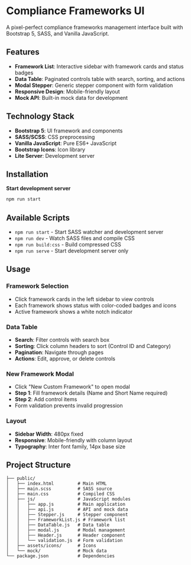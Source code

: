 # Compliance Frameworks UI

A pixel-perfect compliance frameworks management interface built with Bootstrap 5, SASS, and Vanilla JavaScript.

## Features

- **Framework List**: Interactive sidebar with framework cards and status badges
- **Data Table**: Paginated controls table with search, sorting, and actions
- **Modal Stepper**: Generic stepper component with form validation
- **Responsive Design**: Mobile-friendly layout
- **Mock API**: Built-in mock data for development

## Technology Stack

- **Bootstrap 5**: UI framework and components
- **SASS/SCSS**: CSS preprocessing
- **Vanilla JavaScript**: Pure ES6+ JavaScript
- **Bootstrap Icons**: Icon library
- **Lite Server**: Development server

## Installation

 **Start development server**
   ```bash
   npm run start
   ```

## Available Scripts

- `npm run start` - Start SASS watcher and development server
- `npm run dev` - Watch SASS files and compile CSS
- `npm run build:css` - Build compressed CSS
- `npm run serve` - Start development server only

## Usage

### Framework Selection
- Click framework cards in the left sidebar to view controls
- Each framework shows status with color-coded badges and icons
- Active framework shows a white notch indicator

### Data Table
- **Search**: Filter controls with search box
- **Sorting**: Click column headers to sort (Control ID and Category)
- **Pagination**: Navigate through pages
- **Actions**: Edit, approve, or delete controls

### New Framework Modal
- Click "New Custom Framework" to open modal
- **Step 1**: Fill framework details (Name and Short Name required)
- **Step 2**: Add control items
- Form validation prevents invalid progression

### Layout
- **Sidebar Width**: 480px fixed
- **Responsive**: Mobile-friendly with column layout
- **Typography**: Inter font family, 14px base size

## Project Structure

```
├── public/
│   ├── index.html         # Main HTML
│   ├── main.scss          # SASS source
│   ├── main.css           # Compiled CSS
│   ├── js/                # JavaScript modules
│   │   ├── app.js         # Main application
│   │   ├── api.js         # API and mock data
│   │   ├── Stepper.js     # Stepper component
│   │   ├── FrameworkList.js # Framework list
│   │   ├── DataTable.js   # Data table
│   │   ├── modal.js       # Modal management
│   │   ├── Header.js      # Header component
│   │   └── validation.js  # Form validation
│   ├── assets/icons/      # Icons
│   └── mock/              # Mock data
└── package.json           # Dependencies
```